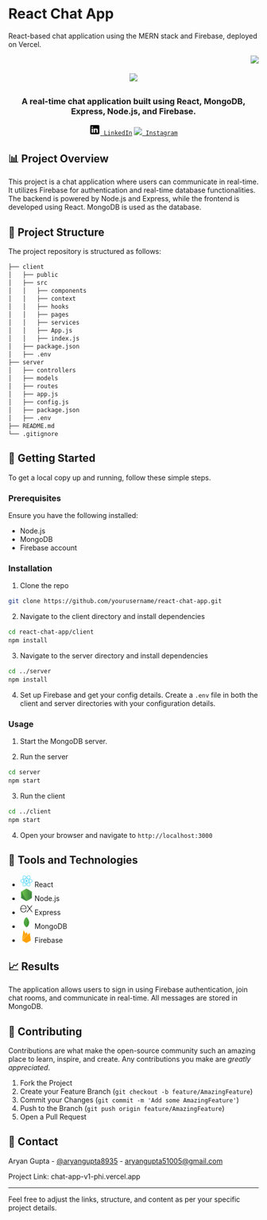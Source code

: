 

# React Chat App

React-based chat application using the MERN stack and Firebase, deployed on Vercel.

<img align="right" src="https://visitor-badge.laobi.icu/badge?page_id=yourusername.react-chat-app">

<h1 align="center">
  <a href="https://git.io/typing-svg">
    <img src="https://readme-typing-svg.herokuapp.com/?lines=React+Chat+App;---MERN+Stack+and+Firebase!&center=true&size=25">
  </a>
</h1>

<h3 align="center">
  A real-time chat application built using React, MongoDB, Express, Node.js, and Firebase.
</h3>

<p align="center">
  <code><a href="linkedin.com/in/aryan-gupta-169542216/" title="LinkedIn Profile"><img width="22" src="https://raw.githubusercontent.com/simple-icons/simple-icons/develop/icons/linkedin.svg"> LinkedIn</a></code>
  <code><a href="https://instagram.com/aryangupta8935/" title="Instagram Profile"><img width="22" src="https://raw.githubusercontent.com/simple-icons/simple-icons/develop/icons/instagram.svg"> Instagram</a></code>
</p>

## 📊 Project Overview

This project is a chat application where users can communicate in real-time. It utilizes Firebase for authentication and real-time database functionalities. The backend is powered by Node.js and Express, while the frontend is developed using React. MongoDB is used as the database.

## 📂 Project Structure

The project repository is structured as follows:

```
├── client
│   ├── public
│   ├── src
│   │   ├── components
│   │   ├── context
│   │   ├── hooks
│   │   ├── pages
│   │   ├── services
│   │   ├── App.js
│   │   ├── index.js
│   ├── package.json
│   ├── .env
├── server
│   ├── controllers
│   ├── models
│   ├── routes
│   ├── app.js
│   ├── config.js
│   ├── package.json
│   ├── .env
├── README.md
└── .gitignore
```

## 🚀 Getting Started

To get a local copy up and running, follow these simple steps.

### Prerequisites

Ensure you have the following installed:

- Node.js
- MongoDB
- Firebase account

### Installation

1. Clone the repo

```sh
git clone https://github.com/yourusername/react-chat-app.git
```

2. Navigate to the client directory and install dependencies

```sh
cd react-chat-app/client
npm install
```

3. Navigate to the server directory and install dependencies

```sh
cd ../server
npm install
```

4. Set up Firebase and get your config details. Create a `.env` file in both the client and server directories with your configuration details.

### Usage

1. Start the MongoDB server.

2. Run the server

```sh
cd server
npm start
```

3. Run the client

```sh
cd ../client
npm start
```

4. Open your browser and navigate to `http://localhost:3000`

## 🔧 Tools and Technologies

- <code><img title="React" height="25" src="https://raw.githubusercontent.com/devicons/devicon/master/icons/react/react-original.svg"></code> React
- <code><img title="Node.js" height="25" src="https://raw.githubusercontent.com/devicons/devicon/master/icons/nodejs/nodejs-original.svg"></code> Node.js
- <code><img title="Express" height="25" src="https://raw.githubusercontent.com/devicons/devicon/master/icons/express/express-original.svg"></code> Express
- <code><img title="MongoDB" height="25" src="https://raw.githubusercontent.com/devicons/devicon/master/icons/mongodb/mongodb-original.svg"></code> MongoDB
- <code><img title="Firebase" height="25" src="https://raw.githubusercontent.com/devicons/devicon/master/icons/firebase/firebase-plain.svg"></code> Firebase

## 📈 Results

The application allows users to sign in using Firebase authentication, join chat rooms, and communicate in real-time. All messages are stored in MongoDB.

## 🤝 Contributing

Contributions are what make the open-source community such an amazing place to learn, inspire, and create. Any contributions you make are *greatly appreciated*.

1. Fork the Project
2. Create your Feature Branch (`git checkout -b feature/AmazingFeature`)
3. Commit your Changes (`git commit -m 'Add some AmazingFeature'`)
4. Push to the Branch (`git push origin feature/AmazingFeature`)
5. Open a Pull Request

## 📧 Contact

Aryan Gupta - [@aryangupta8935](https://instagram.com/aryangupta8935) - aryangupta51005@gmail.com

Project Link: chat-app-v1-phi.vercel.app

---

Feel free to adjust the links, structure, and content as per your specific project details.
